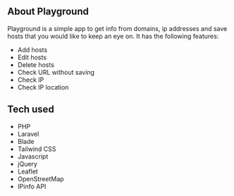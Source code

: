 ## About Playground

Playground is a simple app to get info from domains, ip addresses and save hosts that you would like to keep an eye on.
It has the following features:

- Add hosts
- Edit hosts
- Delete hosts
- Check URL without saving
- Check IP
- Check IP location

## Tech used

- PHP
- Laravel
- Blade
- Tailwind CSS
- Javascript
- jQuery
- Leaflet
- OpenStreetMap
- IPinfo API